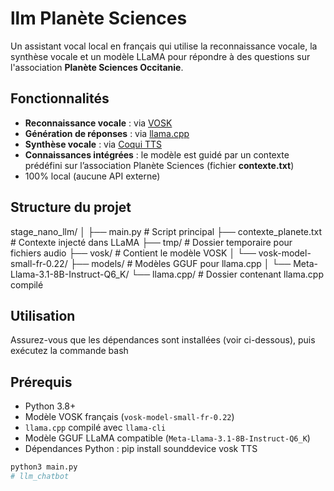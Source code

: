 # llm Planète Sciences

Un assistant vocal local en français qui utilise la reconnaissance vocale, la synthèse vocale et un modèle LLaMA pour répondre à des questions sur l'association **Planète Sciences Occitanie**.


## Fonctionnalités

- **Reconnaissance vocale** : via [VOSK](https://alphacephei.com/vosk/)
- **Génération de réponses** : via [llama.cpp](https://github.com/ggerganov/llama.cpp)
- **Synthèse vocale** : via [Coqui TTS](https://github.com/coqui-ai/TTS)
- **Connaissances intégrées** : le modèle est guidé par un contexte prédéfini sur l’association Planète Sciences (fichier **contexte.txt**)
- 100% local (aucune API externe)


## Structure du projet

stage_nano_llm/
│
├── main.py # Script principal
├── contexte_planete.txt # Contexte injecté dans LLaMA
├── tmp/ # Dossier temporaire pour fichiers audio
├── vosk/ # Contient le modèle VOSK
│ └── vosk-model-small-fr-0.22/
├── models/ # Modèles GGUF pour llama.cpp
│ └── Meta-Llama-3.1-8B-Instruct-Q6_K/
└── llama.cpp/ # Dossier contenant llama.cpp compilé


## Utilisation
Assurez-vous que les dépendances sont installées (voir ci-dessous), puis exécutez la commande bash


## Prérequis

- Python 3.8+
- Modèle VOSK français (`vosk-model-small-fr-0.22`)
- `llama.cpp` compilé avec `llama-cli`
- Modèle GGUF LLaMA compatible (`Meta-Llama-3.1-8B-Instruct-Q6_K`)
- Dépendances Python : pip install sounddevice vosk TTS

```bash
python3 main.py
# llm_chatbot
